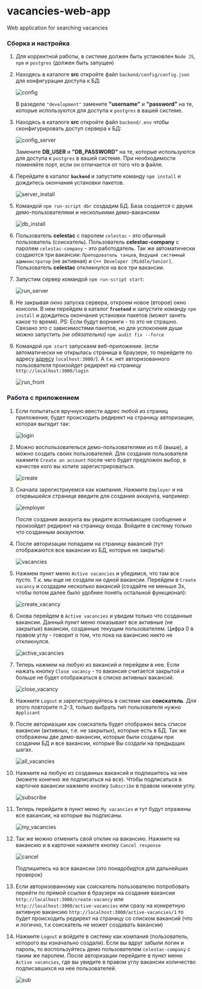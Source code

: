 # vacancies-web-app
Web application for searching vacancies

### Сборка и настройка

1.  Для корректной работы, в системе должен быть установлен `Node JS`, `npm` и `postgres` (должен быть запущен)

2.  Находясь в каталоге **src** откройте файл `backend/config/config.json` для конфигурации доступа к БД:

    ![config](src/img/1.png)

    В разеделе `"development"` замените **"username"** и **"password"** на те, которые используются для доступа к `postgres` в вашей системе.

3.  Находясь в каталоге **src** откройте файл `backend/.env` чтобы сконфигурировать доступ сервера к БД:

    ![config_server](src/img/2.png)

    Замените **DB_USER** и **"DB_PASSWORD"** на те, которые используются для доступа к `postgres` в вашей системе. При необходимости поменяйте порт, если он отличается от того что в файле.

4.  Перейдите в каталог **`backend`** и запустите команду `npm install` и дождитесь окончания установки пакетов.

    ![server_install](src/img/3.png)

5.  Командой `npm run-script dbr` создадим БД. База создается с двумя демо-пользователями и несколькими демо-вакансиям

    ![db_install](src/img/4.png)

6.  Пользователь **celestac** с паролем `celestac` - это обычный пользователь (соискатель). Пользователь **celestac-company** с паролем `celestac-company` - это работодатель. Так же автоматически создаются три вакансии: `Преподователь танцев`, `Ведущий системный администратор` (не активная) и `C++ Developer [Middle/Senior]`. Пользователь **celestac** откликнулся на все три вакансии.

7.  Запустим сервер командой `npm run-script start`:

    ![run_server](src/img/5.png)

8.  Не закрывая окно запуска сервера, откроем новое (второе) окно консоли. В нем перейдем в каталог **`frontend`** и запустите команду `npm install` и дождитесь окончания установки пакетов (может занять какое то время). PS: Если будут ворнинги - то это не страшно. Связано это с зависимостями пакетов, но для успокоения души можно запустить _(не обязательно)_ `npm audit fix --force`

9.  Командой `npm start` запускаем веб-приложение. (если автоматически не открылась страница в браузере, то перейдете по адресу [адресу](http://localhost:3000/) `localhost:3000/`). А т.к. нет авторизованного пользователя произойдет редирект на страницу `http://localhost:3000/login`

    ![run_front](src/img/6.png)

### Работа с приложением

1.  Если попытаться вручную ввести адрес любой из страниц приложения, будет происходить редирект на страницу авторизации, которая выгядит так:

    ![login](src/img/7.png)

2.  Можно воспользователься демо-пользователями из п.6 (выше), а можно создать своих пользователей. Для создания пользователя нажмите `Create an account` после чего будет предложен выбор, в качестве кого вы хотите зарегистрироваться.

    ![create](src/img/8.png)

3.  Сначала зарегистриуемся как компания. Нажмите `Employer` и на открвышейся странице введите для создания аккаунта, например:

    ![employer](src/img/9.png)

    После создания аккаунта вы увидите всплывающее сообщение и произойдет редирект на страницу входа. Войдите в систему только что созданным аккаунтом.

4.  После авторизации попадаем на страницу вакансий (тут отображаются все вакансии из БД, которые не закрыты):

    ![vacancies](src/img/10.png)

5.  Нажмем пункт меню `Active vacancies` и убедимся, что там все пусто. Т.к. мы еще не создали ни одной вакансии. Перейдем в `Create vacancy` и создадим несколько вакансий (создайте не меньше 3х, чтобы потом далее было удобнее понять остальной функционал):

    ![create_vacancy](src/img/11.png)

6.  Снова перейдем в `Active vacancies` и увидим только что созданные вакансии. Данный пункт меню показывает все активные (не закрытые) вакансии, созданные текущим пользователем. Цифра 0 в правом углу - говорит о том, что пока на вакансию никто не откликнулся.

    ![active_vacancies](src/img/12.png)

7.  Теперь нажмем на любую из вакансий и перейдем в нее. Если нажать кнопку `Close vacancy` - то вакансия считается закрытой и больше не будет отображаться в списке активных вакансий.

    ![close_vacancy](src/img/13.png)

8.  Нажмите `Logout` и зарегистрируйтесь в системе как **соискатель**. Для этого повторите п.2-3, только выбрать тип пользователя нужно `Applicant`
9.  После авториазции как соискатель будет отображен весь список вакансии (активных, т.е. не закрытых), которые есть в БД. Так же отображены две демо-вакансии, которые были созданы при создании БД и все вакансии, которые Вы создали на предыдщих шагах.

    ![all_vacancies](src/img/14.png)

10. Нажмите на любую из созданных вакансий и подпишитесь на нее (можете конечно же подписаться на все). Чтобы подписаться в карточке вакансии нажмите кнопку `Subscribe` в правом нижнем углу.

    ![subscribe](src/img/15.png)

11. Теперь перейдите в пункт меню `My vacancies` и тут будут отражены все вакансии, на которые вы подписаны.

    ![my_vacancies](src/img/16.png)

12. Так же можно отменить свой отклик на вакансию. Нажмите на вакансию и в карточке нажмите кнопку `Cancel response`

    ![cancel](src/img/17.png)

    Подпишитесь на все вакансии (это понадобидтся для дальнейших проверок)

13. Если авторизованному как соискатель пользователю попробовать перейти по прямой ссылки в браузере на создание вакансии `http://localhost:3000/create-vacancy` или `http://localhost:3000/active-vacancies` или сразу на конкретную активную вакансию `http://localhost:3000/active-vacancies/1` то будет происходить редирект на страницу со списком вакансий (что и логично, т.к соискатель не может создавать вакансии)

14. Нажмите `Logout` и войдите в систему как компания (пользователь, которого вы изначально создали). Если вы вдруг забыли логин и пароль, то воспользуйтесь демо пользователем `celestac-company` с таким же паролем. После авторизации перейдите в пункт меню `Active vacancies`, где вы увидите в правом углу вакансии количество подписавшихся на нее пользователей.

    ![sub](src/img/18.png)
